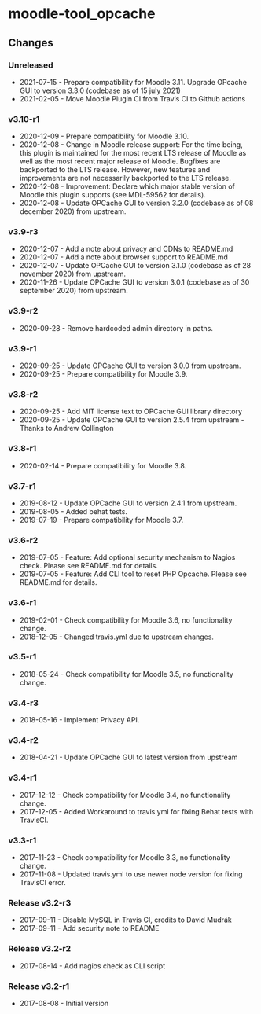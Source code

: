 moodle-tool_opcache
===================

Changes
-------

### Unreleased

* 2021-07-15 - Prepare compatibility for Moodle 3.11.
               Upgrade OPcache GUI to version 3.3.0  (codebase as of 15 july 2021)
* 2021-02-05 - Move Moodle Plugin CI from Travis CI to Github actions

### v3.10-r1

* 2020-12-09 - Prepare compatibility for Moodle 3.10.
* 2020-12-08 - Change in Moodle release support:
               For the time being, this plugin is maintained for the most recent LTS release of Moodle as well as the most recent major release of Moodle.
               Bugfixes are backported to the LTS release. However, new features and improvements are not necessarily backported to the LTS release.
* 2020-12-08 - Improvement: Declare which major stable version of Moodle this plugin supports (see MDL-59562 for details).
* 2020-12-08 - Update OPCache GUI to version 3.2.0 (codebase as of 08 december 2020) from upstream.

### v3.9-r3

* 2020-12-07 - Add a note about privacy and CDNs to README.md
* 2020-12-07 - Add a note about browser support to README.md
* 2020-12-07 - Update OPCache GUI to version 3.1.0 (codebase as of 28 november 2020) from upstream.
* 2020-11-26 - Update OPCache GUI to version 3.0.1 (codebase as of 30 september 2020) from upstream.

### v3.9-r2

* 2020-09-28 - Remove hardcoded admin directory in paths.

### v3.9-r1

* 2020-09-25 - Update OPCache GUI to version 3.0.0 from upstream.
* 2020-09-25 - Prepare compatibility for Moodle 3.9.

### v3.8-r2

* 2020-09-25 - Add MIT license text to OPCache GUI library directory
* 2020-09-25 - Update OPCache GUI to version 2.5.4 from upstream - Thanks to Andrew Collington

### v3.8-r1

* 2020-02-14 - Prepare compatibility for Moodle 3.8.

### v3.7-r1

* 2019-08-12 - Update OPCache GUI to version 2.4.1 from upstream.
* 2019-08-05 - Added behat tests.
* 2019-07-19 - Prepare compatibility for Moodle 3.7.


### v3.6-r2

* 2019-07-05 - Feature: Add optional security mechanism to Nagios check. Please see README.md for details.
* 2019-07-05 - Feature: Add CLI tool to reset PHP Opcache. Please see README.md for details.

### v3.6-r1

* 2019-02-01 - Check compatibility for Moodle 3.6, no functionality change.
* 2018-12-05 - Changed travis.yml due to upstream changes.

### v3.5-r1

* 2018-05-24 - Check compatibility for Moodle 3.5, no functionality change.

### v3.4-r3

* 2018-05-16 - Implement Privacy API.

### v3.4-r2

* 2018-04-21 - Update OPCache GUI to latest version from upstream

### v3.4-r1

* 2017-12-12 - Check compatibility for Moodle 3.4, no functionality change.
* 2017-12-05 - Added Workaround to travis.yml for fixing Behat tests with TravisCI.

### v3.3-r1

* 2017-11-23 - Check compatibility for Moodle 3.3, no functionality change.
* 2017-11-08 - Updated travis.yml to use newer node version for fixing TravisCI error.

### Release v3.2-r3

* 2017-09-11 - Disable MySQL in Travis CI, credits to David Mudrák
* 2017-09-11 - Add security note to README

### Release v3.2-r2

* 2017-08-14 - Add nagios check as CLI script

### Release v3.2-r1

* 2017-08-08 - Initial version
